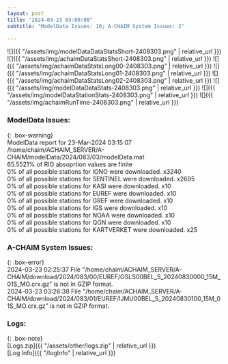 ```yaml
---
layout: post
title: "2024-03-23 03:00:00"
subtitle: "ModelData Issues: 10; A-CHAIM System Issues: 2"

---
```


![]({{ "/assets/img/modelDataDataStatsShort-2408303.png" | relative_url }})
![]({{ "/assets/img/achaimDataStatsShort-2408303.png" | relative_url }})
![]({{ "/assets/img/achaimDataStatsLong00-2408303.png" | relative_url }})
![]({{ "/assets/img/achaimDataStatsLong01-2408303.png" | relative_url }})
![]({{ "/assets/img/achaimDataStatsLong02-2408303.png" | relative_url }})
![]({{ "/assets/img/modelDataDataStats-2408303.png" | relative_url }})
![]({{ "/assets/img/modelDataStationStats-2408303.png" | relative_url }})
![]({{ "/assets/img/achaimRunTime-2408303.png" | relative_url }})


### ModelData Issues:  
  
{: .box-warning}  
 ModelData report for 23-Mar-2024 03:15:07   
 /home/chaim/ACHAIM_SERVER/A-CHAIM/modelData/2024/083/03/modelData.mat   
 65.5521% of RIO absoprtion values are finite   
 0% of all possible stations for IONO were downloaded. x3240   
 0% of all possible stations for SENTINEL were downloaded. x2695   
 0% of all possible stations for KASI were downloaded. x10   
 0% of all possible stations for EUREF were downloaded. x10   
 0% of all possible stations for GREF were downloaded. x10   
 0% of all possible stations for IGS were downloaded. x10   
 0% of all possible stations for NOAA were downloaded. x10   
 0% of all possible stations for QGN were downloaded. x10   
 0% of all possible stations for KARTVERKET were downloaded. x25   
  
### A-CHAIM System Issues:  
  
{: .box-error}  
2024-03-23 02:25:37 File "/home/chaim/ACHAIM_SERVER/A-CHAIM/download/2024/083/00/EUREF/OSLS00BEL_S_20240830000_15M_01S_MO.crx.gz" is not in GZIP format.  
2024-03-23 03:26:38 File "/home/chaim/ACHAIM_SERVER/A-CHAIM/download/2024/083/01/EUREF/IJMU00BEL_S_20240830100_15M_01S_MO.crx.gz" is not in GZIP format.  

### Logs:  
  
{: .box-note}  
[Logs.zip]({{ "/assets/other/logs.zip" | relative_url }})  
[Log Info]({{ "/logInfo" | relative_url }})  
